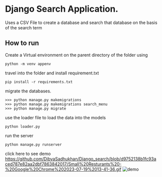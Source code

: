 # Django Search Application.
Uses a CSV File to create a database and search that database on the basis of the search term

## How to run
Create a Virtual environment on the parent directory of the folder using
```
python -m venv appenv
```
travel into the folder and install requirement.txt
```
pip install -r requirements.txt
```
migrate the databases.
```
>>> python manage.py makemigrations
>>> python manage.py makemigrations search_menu
>>> python manage.py migrate 
```
use the loader file to load the data into the models
```
python loader.py
```
run the server 
```
python manage.py runserver
```
click here to see demo 
https://github.com/DibyaSadhukhan/Django_search/blob/d9752138b1fc93aced787e82aa2dbf7863842017/Small%20Resturants%20-%20Google%20Chrome%202023-07-19%2013-41-36.gif
![demo](https://github.com/DibyaSadhukhan/Django_search/blob/d9752138b1fc93aced787e82aa2dbf7863842017/Small%20Resturants%20-%20Google%20Chrome%202023-07-19%2013-41-36.gif)
